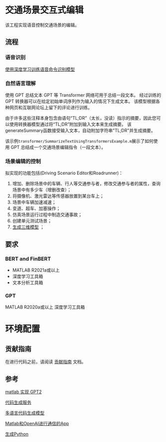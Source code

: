 # 交通场景交互式编辑

该工程实现语音控制交通场景的编辑。

## 流程

### 语音识别

[使用深度学习训练语音命令识别模型](https://ww2.mathworks.cn/help/releases/R2022b/audio/ug/train-speech-command-recognition-model-using-deep-learning.html)


### 自然语言理解

使用 GPT 总结文本
GPT 等 Transformer 网络可用于总结一段文本。
经过训练的 GPT 转换器可以在给定初始单词序列作为输入的情况下生成文本。
该模型根据各种网页和互联网论坛上留下的评论进行训练。

由于许多这些注释本身包含由语句“TL;DR”（太长，没读）指示的摘要，因此您可以使用转换器模型通过将“TL;DR”附加到输入文本来生成摘要。
该generateSummary函数接受输入文本，自动附加字符串"TL;DR"并生成摘要。

该示例`transformer/SummarizeTextUsingTransformersExample.m`展示了如何使用 GPT 总结成一个交通场景编辑指令（一段文本）。


### 场景编辑的控制

拟实现的功能包括(Driving Scenario Editor和Roadrunner)：
1. 增加、删除场景中的车辆、行人等交通参与者，修改交通参与者的属性，查询场景中有多少车（增删改查）；
2. 将摄像机、激光雷达等传感器放置到某台车上；
3. 场景中车辆加速减速；
4. 变道、超车、加塞操作；
5. 仿真场景运行过程中制造交通事故；
6. 创建单元测试场景；
7. [生成三维模型](https://github.com/uezo/ChatdollKit) ；



## 要求

### BERT and FinBERT
- MATLAB R2021a或以上
- 深度学习工具箱
- 文本分析工具箱

### GPT
MATLAB R2020a或以上
深度学习工具箱

# 环境配置

## 贡献指南
在进行代码之前，请阅读 [贡献指南](https://github.com/OpenHUTB/bazaar/blob/master/CONTRIBUTING.md) 文档。

##  参考
[matlab 实现 GPT2](https://github.com/matlab-deep-learning/transformer-models)

[代码生成服务](https://github.com/fauxpilot/fauxpilot) 

[多语言代码生成模型](https://github.com/THUDM/CodeGeeX) 

[Matlab和OpenAI进行通信的App](https://github.com/toshiakit/MatGPT)

[生成Python](https://github.com/microsoft/PyCodeGPT) 

